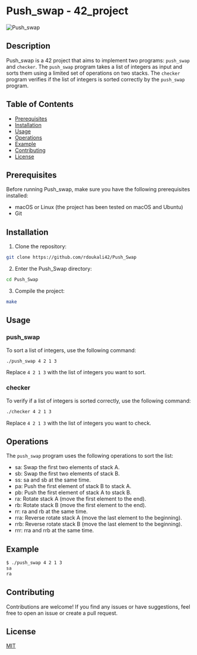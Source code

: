 # Push_swap - 42_project

![Push_swap](https://img.shields.io/badge/Push_swap-42_Project-blue)

## Description

Push_swap is a 42 project that aims to implement two programs: `push_swap` and `checker`. The `push_swap` program takes a list of integers as input and sorts them using a limited set of operations on two stacks. The `checker` program verifies if the list of integers is sorted correctly by the `push_swap` program.

## Table of Contents

- [Prerequisites](#prerequisites)
- [Installation](#installation)
- [Usage](#usage)
- [Operations](#operations)
- [Example](#example)
- [Contributing](#contributing)
- [License](#license)

## Prerequisites

Before running Push_swap, make sure you have the following prerequisites installed:

- macOS or Linux (the project has been tested on macOS and Ubuntu)
- Git

## Installation

1. Clone the repository:

```bash
git clone https://github.com/rdoukali42/Push_Swap
```

2. Enter the Push_Swap directory:

```bash
cd Push_Swap
```

3. Compile the project:

```bash
make
```

## Usage

### push_swap

To sort a list of integers, use the following command:

```bash
./push_swap 4 2 1 3
```

Replace `4 2 1 3` with the list of integers you want to sort.

### checker

To verify if a list of integers is sorted correctly, use the following command:

```bash
./checker 4 2 1 3
```

Replace `4 2 1 3` with the list of integers you want to check.

## Operations

The `push_swap` program uses the following operations to sort the list:

- sa: Swap the first two elements of stack A.
- sb: Swap the first two elements of stack B.
- ss: sa and sb at the same time.
- pa: Push the first element of stack B to stack A.
- pb: Push the first element of stack A to stack B.
- ra: Rotate stack A (move the first element to the end).
- rb: Rotate stack B (move the first element to the end).
- rr: ra and rb at the same time.
- rra: Reverse rotate stack A (move the last element to the beginning).
- rrb: Reverse rotate stack B (move the last element to the beginning).
- rrr: rra and rrb at the same time.

## Example

```bash
$ ./push_swap 4 2 1 3
sa
ra
```

## Contributing

Contributions are welcome! If you find any issues or have suggestions, feel free to open an issue or create a pull request.

## License

[MIT](https://github.com/rdoukali42/Push_Swap/blob/master/LICENSE)
